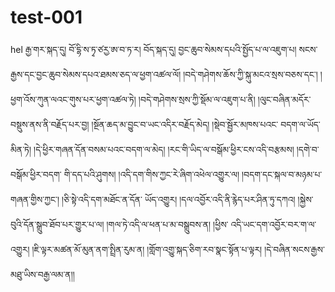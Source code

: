 # test-001

hel རྒྱ་གར་སྐད་དུ། བོ་དྷི་ས་ཏྭ་ཙརྱ་ཨ་བ་ཏ་ར། བོད་སྐད་དུ། བྱང་ཆུབ་སེམས་དཔའི་སྤྱོད་པ་ལ་འཇུག་པ། སངས་རྒྱས་དང་བྱང་ཆུབ་སེམས་དཔའ་ཐམས་ཅད་ལ་ཕྱག་འཚལ་ལོ། །བདེ་གཤེགས་ཆོས་ཀྱི་སྐུ་མངའ་སྲས་བཅས་དང་། །ཕྱག་འོས་ཀུན་ལའང་གུས་པར་ཕྱག་འཚལ་ཏེ། །བདེ་གཤེགས་སྲས་ཀྱི་སྡོམ་ལ་འཇུག་པ་ནི། །ལུང་བཞིན་མདོར་བསྡུས་ནས་ནི་བརྗོད་པར་བྱ། །སྔོན་ཆད་མ་བྱུང་བ་ཡང་འདིར་བརྗོད་མེད། །སྡེབ་སྦྱོར་མཁས་པའང་ བདག་ལ་ཡོད་མིན་ཏེ། །དེ་ཕྱིར་གཞན་དོན་བསམ་པའང་བདག་ལ་མེད། །རང་གི་ཡིད་ལ་བསྒོམ་ཕྱིར་ངས་འདི་བརྩམས། །དགེ་བ་བསྒོམ་ཕྱིར་བདག་ གི་དད་པའི་ཤུགས། །འདི་དག་གིས་ཀྱང་རེ་ཞིག་འཕེལ་འགྱུར་ལ། །བདག་དང་སྐལ་བ་མཉམ་པ་གཞན་གྱིས་ཀྱང་། །ཅི་སྟེ་འདི་དག་མཐོང་ན་དོན་ ཡོད་འགྱུར། །དལ་འབྱོར་འདི་ནི་རྙེད་པར་ཤིན་ཏུ་དཀའ། །སྐྱེས་བུའི་དོན་སྒྲུབ་ཐོབ་པར་གྱུར་པ་ལ། །གལ་ཏེ་འདི་ལ་ཕན་པ་མ་བསྒྲུབས་ན། །ཕྱིས་ འདི་ཡང་དག་འབྱོར་བར་ག་ལ་འགྱུར། །ཇི་ལྟར་མཚན་མོ་མུན་ནག་སྤྲིན་རུམ་ན། །གློག་འགྱུ་སྐད་ཅིག་རབ་སྣང་སྟོན་པ་ལྟར། །དེ་བཞིན་སངས་རྒྱས་ མཐུ་ཡིས་བརྒྱ་ལམ་ན།།
